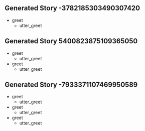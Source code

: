 ## Generated Story -3782185303490307420
* greet
    - utter_greet

## Generated Story 5400823875109365050
* greet
    - utter_greet
* greet
    - utter_greet

## Generated Story -7933371107469950589
* greet
    - utter_greet
* greet
    - utter_greet
* greet
    - utter_greet

